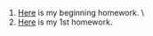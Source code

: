 1) [Here](files/HW0.html) is my beginning homework. \
2) [Here](files/HW1/Homework1.html) is my 1st homework.
